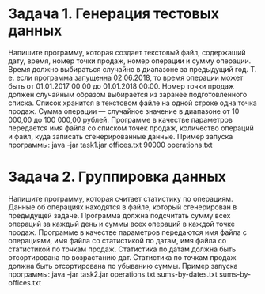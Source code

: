 # Задача 1. Генерация тестовых данных
Напишите программу, которая создает текстовый файл, содержащий дату, время, номер
точки продаж, номер операции и сумму операции.
Время должно выбираться случайно в диапазоне за предыдущий год. Т. е. если
программа запущенна 02.06.2018, то время операции может быть от 01.01.2017 00:00 до
01.01.2018 00:00.
Номер точки продаж должен случайным образом выбирается из заранее подготовленного
списка.
Список хранится в текстовом файле на одной строке одна точка продаж.
Сумма операции — случайное значение в диапазоне от 10 000,00 до 100 000,00 рублей.
Программе в качестве параметров передается имя файла со списком точек продаж,
количество операций и файл, куда записать сгенерированные данные.
Пример запуска программы:
java -jar task1.jar offices.txt 90000 operations.txt


# Задача 2. Группировка данных
Напишите программу, которая считает статистику по операциям.
Данные об операциях находятся в файле, который сгенерирован в предыдущей задаче.
Программа должна подсчитать сумму всех операций за каждый день и суммы всех
операций в каждой точке продаж.
Программе в качестве параметров передаются имя файла с операциями, имя файла со
статистикой по датам, имя файла со статистикой по точкам продаж.
Статистика по датам должна быть отсортирована по возрастанию дат.
Статистика по точкам продаж должна быть отсортирована по убыванию суммы.
Пример запуска программы:
java -jar task2.jar operations.txt sums-by-dates.txt sums-by-offices.txt
